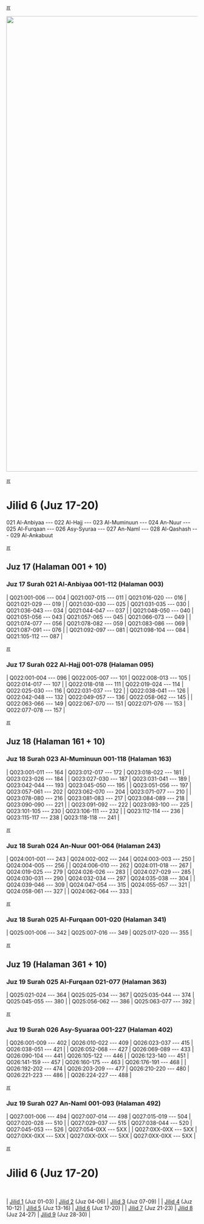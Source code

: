 ---
---

[&#x213C;](#idxXXX)<br id="idx000">

<img src="{{ site.baseurl }}/assets/images/z4816-02.jpg" style="width:1199px;">

[&#x213C;](#)<br id="idx1">
# Jilid 6 (Juz 17-20)

021 Al-Anbiyaa --- 022 Al-Hajj --- 023 Al-Muminuun --- 024 An-Nuur --- 
025 Al-Furqaan --- 026 Asy-Syuraa --- 027 An-Naml --- 028 Al-Qashash --- 029 Al-Ankabuut

[&#x213C;](#)<br id="idx617021001">

## Juz 17 (Halaman 001 + 10)

### Juz 17 Surah 021 Al-Anbiyaa 001-112 (Halaman 003)

| Q021:001-006 --- 004 | Q021:007-015 --- 011 | Q021:016-020 --- 016 | Q021:021-029 --- 019 |
| Q021:030-030 --- 025 | Q021:031-035 --- 030 | Q021:036-043 --- 034 | Q021:044-047 --- 037 |
| Q021:048-050 --- 040 | Q021:051-056 --- 043 | Q021:057-065 --- 045 | Q021:066-073 --- 049 |
| Q021:074-077 --- 056 | Q021:078-082 --- 059 | Q021:083-086 --- 069 | Q021:087-091 --- 076 |
| Q021:092-097 --- 081 | Q021:098-104 --- 084 | Q021:105-112 --- 087 |

[&#x213C;](#)<br id="idx617022001">

### Juz 17 Surah 022 Al-Hajj 001-078 (Halaman 095)

| Q022:001-004 --- 096 | Q022:005-007 --- 101 | Q022:008-013 --- 105 | Q022:014-017 --- 107 |
| Q022:018-018 --- 111 | Q022:019-024 --- 114 | Q022:025-030 --- 116 | Q022:031-037 --- 122 |
| Q022:038-041 --- 126 | Q022:042-048 --- 132 | Q022:049-057 --- 136 | Q022:058-062 --- 145 |
| Q022:063-066 --- 149 | Q022:067-070 --- 151 | Q022:071-076 --- 153 | Q022:077-078 --- 157 |

[&#x213C;](#)<br id="idx618023001">

## Juz 18 (Halaman 161 + 10)

### Juz 18 Surah 023 Al-Muminuun 001-118 (Halaman 163)

| Q023:001-011 --- 164 | Q023:012-017 --- 172 | Q023:018-022 --- 181 | Q023:023-026 --- 184 |
| Q023:027-030 --- 187 | Q023:031-041 --- 189 | Q023:042-044 --- 193 | Q023:045-050 --- 195 |
| Q023:051-056 --- 197 | Q023:057-061 --- 202 | Q023:062-070 --- 204 | Q023:071-077 --- 210 |
| Q023:078-080 --- 216 | Q023:081-083 --- 217 | Q023:084-089 --- 218 | Q023:090-090 --- 221 |
| Q023:091-092 --- 222 | Q023:093-100 --- 225 | Q023:101-105 --- 230 | Q023:106-111 --- 232 |
| Q023:112-114 --- 236 | Q023:115-117 --- 238 | Q023:118-118 --- 241 |

[&#x213C;](#)<br id="idx618024001">

### Juz 18 Surah 024 An-Nuur 001-064 (Halaman 243)

| Q024:001-001 --- 243 | Q024:002-002 --- 244 | Q024:003-003 --- 250 | Q024:004-005 --- 256 |
| Q024:006-010 --- 262 | Q024:011-018 --- 267 | Q024:019-025 --- 279 | Q024:026-026 --- 283 |
| Q024:027-029 --- 285 | Q024:030-031 --- 290 | Q024:032-034 --- 297 | Q024:035-038 --- 304 |
| Q024:039-046 --- 309 | Q024:047-054 --- 315 | Q024:055-057 --- 321 | Q024:058-061 --- 327 |
| Q024:062-064 --- 333 |

[&#x213C;](#)<br id="idx618025001">

### Juz 18 Surah 025 Al-Furqaan 001-020 (Halaman 341)

| Q025:001-006 --- 342 | Q025:007-016 --- 349 | Q025:017-020 --- 355 |

[&#x213C;](#)<br id="idx619025021">

## Juz 19 (Halaman 361 + 10)

### Juz 19 Surah 025 Al-Furqaan 021-077 (Halaman 363)

| Q025:021-024 --- 364 | Q025:025-034 --- 367 | Q025:035-044 --- 374 | Q025:045-055 --- 380 |
| Q025:056-062 --- 386 | Q025:063-077 --- 392 |

[&#x213C;](#)<br id="idx619026001">

### Juz 19 Surah 026 Asy-Syuaraa 001-227 (Halaman 402)

| Q026:001-009 --- 402 | Q026:010-022 --- 409 | Q026:023-037 --- 415 | Q026:038-051 --- 421 |
| Q026:052-068 --- 427 | Q026:069-089 --- 433 | Q026:090-104 --- 441 | Q026:105-122 --- 446 |
| Q026:123-140 --- 451 | Q026:141-159 --- 457 | Q026:160-175 --- 463 | Q026:176-191 --- 468 |
| Q026:192-202 --- 474 | Q026:203-209 --- 477 | Q026:210-220 --- 480 | Q026:221-223 --- 486 |
| Q026:224-227 --- 488 |

[&#x213C;](#)<br id="idx619027001">

### Juz 19 Surah 027 An-Naml 001-093 (Halaman 492)

| Q027:001-006 --- 494 | Q027:007-014 --- 498 | Q027:015-019 --- 504 | Q027:020-028 --- 510 |
| Q027:029-037 --- 515 | Q027:038-044 --- 520 | Q027:045-053 --- 526 | Q027:054-0XX --- 5XX |
| Q027:0XX-0XX --- 5XX | Q027:0XX-0XX --- 5XX | Q027:0XX-0XX --- 5XX | Q027:0XX-0XX --- 5XX |

[&#x213C;](#)<br id="idxA">
# Jilid 6 (Juz 17-20)
<br id="XYZZY">

| [Jilid 1](001.md) (Juz 01-03) | [Jilid 2](002.md) (Juz 04-06) | [Jilid 3](003.md) (Juz 07-09) |
| [Jilid 4](004.md) (Juz 10-12) | [Jilid 5](005.md) (Juz 13-16) | [Jilid 6](006.md) (Juz 17-20) |
| [Jilid 7](007.md) (Juz 21-23) | [Jilid 8](008.md) (Juz 24-27) | [Jilid 9](009.md) (Juz 28-30) |

